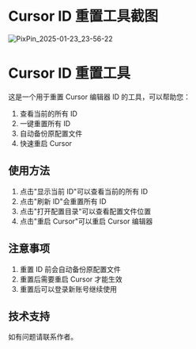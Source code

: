 # Cursor ID 重置工具截图
![PixPin_2025-01-23_23-56-22](https://github.com/user-attachments/assets/63c0b8f3-ace2-49c5-9670-40149816d61a)

# Cursor ID 重置工具

这是一个用于重置 Cursor 编辑器 ID 的工具，可以帮助您：

1. 查看当前的所有 ID
2. 一键重置所有 ID
3. 自动备份原配置文件
4. 快速重启 Cursor

## 使用方法

1. 点击"显示当前 ID"可以查看当前的所有 ID
2. 点击"刷新 ID"会重置所有 ID
3. 点击"打开配置目录"可以查看配置文件位置
4. 点击"重启 Cursor"可以重启 Cursor 编辑器

## 注意事项

1. 重置 ID 前会自动备份原配置文件
2. 重置后需要重启 Cursor 才能生效
3. 重置后可以登录新账号继续使用

## 技术支持

如有问题请联系作者。 
